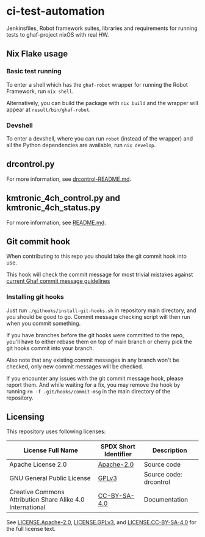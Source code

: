 <!--
    Copyright 2022-2025 TII (SSRC) and the Ghaf contributors
    SPDX-License-Identifier: CC-BY-SA-4.0
-->

# ci-test-automation

Jenkinsfiles, Robot framework suites, libraries and requirements for running tests to ghaf-project nixOS with real HW.

## Nix Flake usage

### Basic test running

To enter a shell which has the `ghaf-robot` wrapper for running the Robot
Framework, run `nix shell`.

Alternatively, you can build the package with `nix build` and the wrapper will
appear at `result/bin/ghaf-robot`.

### Devshell

To enter a devshell, where you can run `robot` (instead of the wrapper) and all
the Python dependencies are available, run `nix develop`.

## drcontrol.py

For more information, see [drcontrol-README.md](./drcontrol/drcontrol-README.md).

## kmtronic_4ch_control.py and kmtronic_4ch_status.py

For more information, see [README.md](./KMTronic/README.md).

## Git commit hook

When contributing to this repo you should take the git commit hook into use.

This hook will check the commit message for most trivial mistakes against [current Ghaf commit message guidelines](https://github.com/tiiuae/ghaf/blob/main/CONTRIBUTING.md#commit-message-guidelines)

### Installing git hooks

Just run ``./githooks/install-git-hooks.sh`` in repository main directory, and you should be good to go. Commit message checking script will then run when you commit something.

If you have branches before the git hooks were committed to the repo, you'll have to either rebase them on top of main branch or cherry pick the git hooks commit into your branch.

Also note that any existing commit messages in any branch won't be checked, only new commit messages will be checked.

If you encounter any issues with the git commit message hook, please report them. And while waiting for a fix, you may remove the hook by running ``rm -f .git/hooks/commit-msg`` in the main directory of the repository.

## Licensing

This repository uses following licenses:

| License Full Name | SPDX Short Identifier | Description
| --- | --- | ---
| Apache License 2.0 | [Apache-2.0](https://spdx.org/licenses/Apache-2.0.html) | Source code
| GNU General Public License | [GPLv3](https://www.gnu.org/licenses/gpl-3.0.en.html) | Source code: drcontrol
| Creative Commons Attribution Share Alike 4.0 International | [CC-BY-SA-4.0](https://spdx.org/licenses/CC-BY-SA-4.0.html) | Documentation

See [LICENSE.Apache-2.0](./LICENSES/LICENSE.Apache-2.0), [LICENSE.GPLv3](./LICENSES/LICENSE.GPLv3), and [LICENSE.CC-BY-SA-4.0](./LICENSES/LICENSE.CC-BY-SA-4.0) for the full license text.
